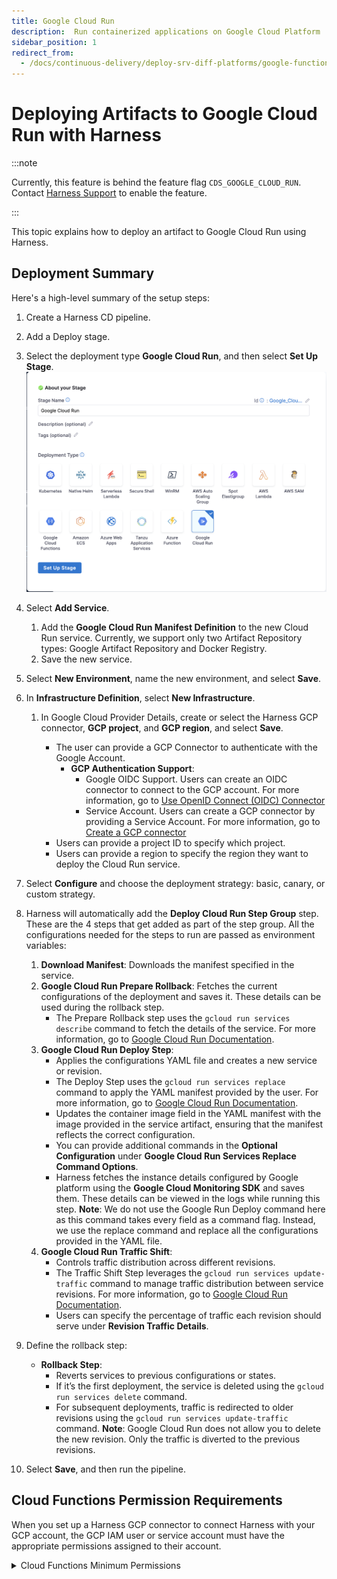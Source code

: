 ```yaml
---
title: Google Cloud Run
description:  Run containerized applications on Google Cloud Platform
sidebar_position: 1
redirect_from:
  - /docs/continuous-delivery/deploy-srv-diff-platforms/google-functions/
---
```


# Deploying Artifacts to Google Cloud Run with Harness

:::note

Currently, this feature is behind the feature flag `CDS_GOOGLE_CLOUD_RUN`. Contact [Harness Support](mailto:support@harness.io) to enable the feature.

:::

This topic explains how to deploy an artifact to Google Cloud Run using Harness.

## Deployment Summary

Here's a high-level summary of the setup steps:

1. Create a Harness CD pipeline.
2. Add a Deploy stage.
3. Select the deployment type **Google Cloud Run**, and then select **Set Up Stage**.
   ![](static/google-cloud-run-1.png)
4. Select **Add Service**.
   1. Add the **Google Cloud Run Manifest Definition** to the new Cloud Run service.
      Currently, we support only two Artifact Repository types: Google Artifact Repository and Docker Registry.
   2. Save the new service.
5. Select **New Environment**, name the new environment, and select **Save**.
6. In **Infrastructure Definition**, select **New Infrastructure**.
   1. In Google Cloud Provider Details, create or select the Harness GCP connector, **GCP project**, and **GCP region**, and select **Save**.

      - The user can provide a GCP Connector to authenticate with the Google Account.
        - **GCP Authentication Support**:
          - Google OIDC Support. Users can create an OIDC connector to connect to the GCP account. For more information, go to [Use OpenID Connect (OIDC) Connector](https://developer.harness.io/docs/platform/connectors/cloud-providers/ref-cloud-providers/gcs-connector-settings-reference/#use-openid-connect-oidc)
          - Service Account. Users can create a GCP connector by providing a Service Account. For more information, go to [Create a GCP connector](/docs/platform/connectors/cloud-providers/connect-to-google-cloud-platform-gcp/)
      - Users can provide a project ID to specify which project.
      - Users can provide a region to specify the region they want to deploy the Cloud Run service.
      
7. Select **Configure** and choose the deployment strategy: basic, canary, or custom strategy.
8. Harness will automatically add the **Deploy Cloud Run Step Group** step. These are the 4 steps that get added as part of the step group. All the configurations needed for the steps to run are passed as environment variables:
   1. **Download Manifest**:
      Downloads the manifest specified in the service. 
   2. **Google Cloud Run Prepare Rollback**:
      Fetches the current configurations of the deployment and saves it. These details can be used during the rollback step.
      - The Prepare Rollback step uses the `gcloud run services describe` command to fetch the details of the service. For more information, go to [Google Cloud Run Documentation](https://cloud.google.com/sdk/gcloud/reference/run/services/replace).
   3. **Google Cloud Run Deploy Step**:
      - Applies the configurations YAML file and creates a new service or revision.
      - The Deploy Step uses the `gcloud run services replace` command to apply the YAML manifest provided by the user. For more information, go to [Google Cloud Run Documentation](https://cloud.google.com/sdk/gcloud/reference/run/services/replace).
      - Updates the container image field in the YAML manifest with the image provided in the service artifact, ensuring that the manifest reflects the correct configuration.
      - You can provide additional commands in the **Optional Configuration** under **Google Cloud Run Services Replace Command Options**.
      - Harness fetches the instance details configured by Google platform using the **Google Cloud Monitoring SDK** and saves them. These details can be viewed in the logs while running this step.
      **Note**: We do not use the Google Run Deploy command here as this command takes every field as a command flag. Instead, we use the replace command and replace all the configurations provided in the YAML file.
   4. **Google Cloud Run Traffic Shift**:
      - Controls traffic distribution across different revisions.
      - The Traffic Shift Step leverages the `gcloud run services update-traffic` command to manage traffic distribution between service revisions. For more information, go to [Google Cloud Run Documentation](https://cloud.google.com/sdk/gcloud/reference/run/services/update-traffic).
      - Users can specify the percentage of traffic each revision should serve under **Revision Traffic Details**.

9. Define the rollback step:
   - **Rollback Step**:
     - Reverts services to previous configurations or states.
     - If it’s the first deployment, the service is deleted using the `gcloud run services delete` command.
     - For subsequent deployments, traffic is redirected to older revisions using the `gcloud run services update-traffic` command.
     **Note**: Google Cloud Run does not allow you to delete the new revision. Only the traffic is diverted to the previous revisions.

10. Select **Save**, and then run the pipeline.

## Cloud Functions Permission Requirements

When you set up a Harness GCP connector to connect Harness with your GCP account, the GCP IAM user or service account must have the appropriate permissions assigned to their account.

<details>
<summary>Cloud Functions Minimum Permissions</summary>

The following are the minimum set of permissions required for deploying Google Cloud Run functions:

1. **List, Get, and Describe Services**:
   - `run.services.list`
   - `run.services.get`

2. **Create or Deploy Services**:
   - `run.services.create`
   - `run.services.update`

3. **Delete Services**:
   - `run.services.delete`

4. **Invoke Cloud Run Services** (if needed for execution):
   - `run.routes.invoke`

5. **Get Service Monitoring Data for Instance Sync**:
   - `monitoring.timeSeries.list`

6. **View Configuration and Permissions**:
   - `run.configurations.list`
   - `run.configurations.get`

7. **Manage IAM Policies for Services**:
   - `resourcemanager.projects.getIamPolicy`
   - `resourcemanager.projects.setIamPolicy`

8. **Authentication Using OIDC**:
   - `iam.workloadIdentityPools.createCredentialConfig`

9. **Authentication Using Service Account Key**:
   - `iam.serviceAccounts.get`
   - `iam.serviceAccounts.signBlob`

Alternatively, the following roles can also be used:

1. **Cloud Run Admin (`roles/run.admin`)**:
   - Grants full administrative access to manage Cloud Run services, including creating, updating, and deleting services.
   - Essential for deploying services to Cloud Run.

2. **Service Account User (`roles/iam.serviceAccountUser`)**:
   - Grants permission to use service accounts, which are required to run Cloud Run services.
   - Necessary when deploying services that use specific service accounts for execution.

3. **Logging Viewer (`roles/logging.viewer`)**:
   - Access to logs for debugging Cloud Run services.

4. **Monitoring Viewer (`roles/monitoring.viewer`)**:
   - Permission to view service monitoring data.

5. **IAM Workload Identity Pool Admin (`roles/iam.workloadIdentityPoolAdmin`)**:
   - This role grants you the necessary permissions to create, update, and delete workload identity pools and providers.

</details>
